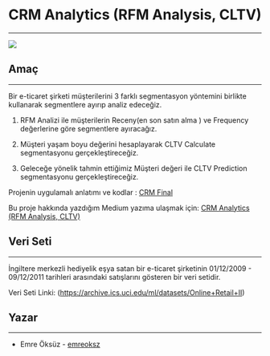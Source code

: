 # CRM Analytics (RFM Analysis, CLTV) #

---

![](https://cdn-images-1.medium.com/max/1000/1*8kB7crU624Xc4Gksb327mw.png)

## Amaç

---

Bir e-ticaret şirketi müşterilerini 3 farklı segmentasyon yöntemini birlikte kullanarak segmentlere ayırıp analiz edeceğiz.
1. RFM Analizi ile müşterilerin Receny(en son satın alma ) ve Frequency değerlerine göre segmentlere ayıracağız.
   
2. Müşteri yaşam boyu değerini hesaplayarak CLTV Calculate segmentasyonu gerçekleştireceğiz.
   
3. Geleceğe yönelik tahmin ettiğimiz Müşteri değeri ile CLTV Prediction segmentasyonu gerçekleştireceğiz.

Projenin uygulamalı anlatımı ve kodlar : [CRM Final](https://github.com/emreoksz/myprojects/blob/main/CRM%20(Customer%20Relationship%20Management)/CRM_Final.ipynb) 

Bu proje hakkında yazdığım Medium yazıma ulaşmak için: [CRM Analytics (RFM Analysis, CLTV)](https://github.com/emreoksz)

## Veri Seti

---

İngiltere merkezli hediyelik eşya satan bir e-ticaret şirketinin 01/12/2009 - 09/12/2011 tarihleri arasındaki 
satışlarını gösteren bir veri setidir.

Veri Seti Linki: (https://archive.ics.uci.edu/ml/datasets/Online+Retail+II)



## Yazar

---

* Emre Öksüz - [emreoksz](https://github.com/emreoksz)

   
